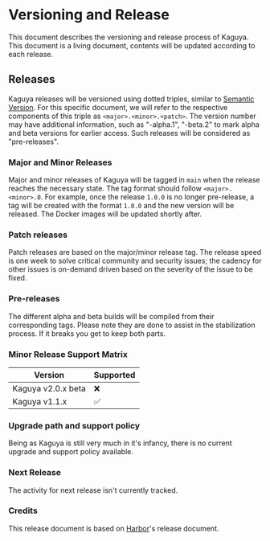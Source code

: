 # Versioning and Release
This document describes the versioning and release process of Kaguya. This document is a living document, contents will be updated according to each release.

## Releases
Kaguya releases will be versioned using dotted triples, similar to [Semantic Version](http://semver.org/). For this specific document, we will refer to the respective components of this triple as `<major>.<minor>.<patch>`. The version number may have additional information, such as "-alpha.1", "-beta.2" to mark alpha and beta versions for earlier access. Such releases will be considered as "pre-releases".

### Major and Minor Releases
Major and minor releases of Kaguya will be tagged in `main` when the release reaches the necessary state. The tag format should follow `<major>.<minor>.0`. For example, once the release `1.0.0` is no longer pre-release, a tag will be created with the format `1.0.0` and the new version will be released. The Docker images will be updated shortly after. 

### Patch releases
Patch releases are based on the major/minor release tag. The release speed is one week to solve critical community and security issues; the cadency for other issues is on-demand driven based on the severity of the issue to be fixed.

### Pre-releases
The different alpha and beta builds will be compiled from their corresponding tags. Please note they are done to assist in the stabilization process. If it breaks you get to keep both parts.

### Minor Release Support Matrix
| Version                          | Supported          |
|----------------------------------|--------------------|
| Kaguya v2.0.x beta               | :x:                |
| Kaguya v1.1.x                    | :white_check_mark: |

### Upgrade path and support policy
Being as Kaguya is still very much in it's infancy, there is no current upgrade and support policy available.

### Next Release
The activity for next release isn't currently tracked. 

### Credits

This release document is based on [Harbor](https://github.com/goharbor/harbor/blob/master/RELEASES.md)'s release document.
